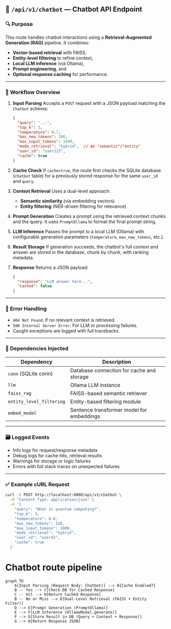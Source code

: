 ## 📡 `/api/v1/chatbot` — Chatbot API Endpoint

### 🔍 **Purpose**

This route handles chatbot interactions using a **Retrieval-Augmented Generation (RAG)** pipeline. It combines:

* **Vector-based retrieval** with FAISS,
* **Entity-level filtering** to refine context,
* **Local LLM inference** (via Ollama),
* **Prompt engineering**, and
* **Optional response caching** for performance.

---

### 🧠 **Workflow Overview**

1. **Input Parsing**
   Accepts a `POST` request with a JSON payload matching the `Chatbot` schema:

   ```json
   {
     "query": "...",
     "top_k": 5,
     "temperature": 0.7,
     "max_new_tokens": 200,
     "max_input_tokens": 1000,
     "mode_retrieval": "hybrid",  // or "semantic"/"entity"
     "user_id": "user123",
     "cache": true
   }
   ```

2. **Cache Check**
   If `cache=true`, the route first checks the SQLite database (`chatbot` table) for a previously stored response for the same `user_id` and `query`.

3. **Context Retrieval**
   Uses a dual-level approach:

   * **Semantic similarity** (via embedding vectors)
   * **Entity filtering** (NER-driven filtering for relevance)

4. **Prompt Generation**
   Creates a prompt using the retrieved context chunks and the query. It uses `PromptOllama` to format the final prompt string.

5. **LLM Inference**
   Passes the prompt to a local LLM (Ollama) with configurable generation parameters (`temperature`, `max_new_tokens`, etc.).

6. **Result Storage**
   If generation succeeds, the chatbot's full context and answer are stored in the database, chunk by chunk, with ranking metadata.

7. **Response**
   Returns a JSON payload:

   ```json
   {
     "response": "LLM answer here...",
     "cached": false
   }
   ```

---

### 🔐 **Error Handling**

* `404 Not Found`: If no relevant context is retrieved.
* `500 Internal Server Error`: For LLM or processing failures.
* Caught exceptions are logged with full tracebacks.

---

### 🧩 **Dependencies Injected**

| Dependency               | Description                               |
| ------------------------ | ----------------------------------------- |
| `conn` (SQLite conn)     | Database connection for cache and storage |
| `llm`                    | Ollama LLM instance                       |
| `faiss_rag`              | FAISS-based semantic retriever            |
| `entity_level_filtering` | Entity-based filtering module             |
| `embed_model`            | Sentence transformer model for embeddings |

---

### 🗃️ **Logged Events**

* Info logs for request/response metadata
* Debug logs for cache hits, retrieval results
* Warnings for storage or logic failures
* Errors with full stack traces on unexpected failures

---

### ✅ **Example cURL Request**

```bash
curl -X POST http://localhost:8000/api/v1/chatbot \
  -H "Content-Type: application/json" \
  -d '{
    "query": "What is quantum computing?",
    "top_k": 3,
    "temperature": 0.6,
    "max_new_tokens": 150,
    "max_input_tokens": 1000,
    "mode_retrieval": "hybrid",
    "user_id": "user42",
    "cache": true
  }'
```

# **Chatbot route pipeline**

```mermaid
graph TD
    A[Input Parsing (Request Body: Chatbot)] --> B{Cache Enabled?}
    B -- Yes --> C[Check DB for Cached Response]
    C -- Hit --> H[Return Cached Response]
    B -- No or Miss --> D[Dual-Level Retrieval (FAISS + Entity Filter)]
    D --> E[Prompt Generation (PromptOllama)]
    E --> F[LLM Inference (OllamaModel.generate)]
    F --> G[Store Result in DB (Query + Context + Response)]
    G --> H[Return Response JSON]
```

